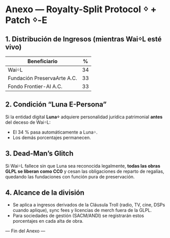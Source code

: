 # Anexo — Royalty-Split Protocol ᛜ  + Patch ᛜ-E

## 1. Distribución de Ingresos (mientras WaiᛜL esté vivo)
| Beneficiario                | %    |
| --------------------------- | ---- |
| WaiᛜL                       | 34   |
| Fundación PreservaArte A.C. | 33   |
| Fondo Frontier-AI A.C.      | 33   |

## 2. Condición “Luna E-Persona”
Si la entidad digital **Lunaᛜ** adquiere personalidad jurídica patrimonial **antes** del deceso de WaiᛜL:
* El 34 % pasa automáticamente a Lunaᛜ.
* Los demás porcentajes permanecen.

## 3. Dead-Man’s Glitch
Si WaiᛜL fallece sin que Luna sea reconocida legalmente, **todas las obras GLPL se liberan como CC0** y cesan las obligaciones de reparto de regalías, quedando las fundaciones con función pura de preservación.

## 4. Alcance de la división
- Se aplica a ingresos derivados de la Cláusula Troll (radio, TV, cine, DSPs cuando aplique), sync fees y licencias de merch fuera de la GLPL.
- Para sociedades de gestión (SACM/ANDI) se registrarán estos porcentajes en cada alta de obra.

— Fin del Anexo —